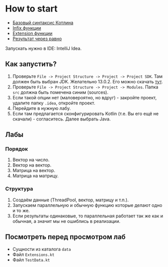 # How to start
* [Базовый синтаксис Котлина](https://kotlinlang.org/docs/reference/basic-syntax.html)
* [Infix функции](https://kotlinlang.org/docs/reference/functions.html#infix-notation)
* [Extension функции](https://kotlinlang.org/docs/reference/extensions.html)
* [Результат через равно](https://kotlinlang.org/docs/reference/functions.html#single-expression-functions)

Запускать нужно в IDE: IntelliJ Idea.

## Как запустить?
1. Проверьте `File -> Project Structure -> Project -> Project SDK`. Там должен быть выбран JDK. Желательно 13.0.2. 
Его можно скачать [тут](https://www.oracle.com/java/technologies/javase-jdk13-downloads.html).
2. Проверьте `File -> Project Structure -> Project -> Modules`. Папка `src` должна быть помечена синим (sources).
3. Если такой опции нет (маловероятно, но вдруг) - закройте проект, удалите папку `.idea`, откройте проект.
4. Перейдите в нужную лабу.
5. Если там предлагается сконфигурировать Kotlin (т.е. Вы его ещё не скачали) - согласитесь. Далее выбрать Java.

## Лабы
### Порядок
1. Вектор на число.
2. Вектор на вектор.
3. Матрица на вектор.
4. Матрица на матрицу.

### Структура
1. Создаём данные (ThreadPool, вектор, матрицу и т.п.).
2. Запускаем параллельную и обычную функцию которые делают одно и то же.
3. Если результаты одинаковые, то параллельная работает так же как и обычная, 
а значит мы не ошиблись в реализации.

## Посмотреть перед просмотром лаб
* Сущности из каталога `data`
* Файл `Extensions.kt`
* Файл `TestData.kt`
